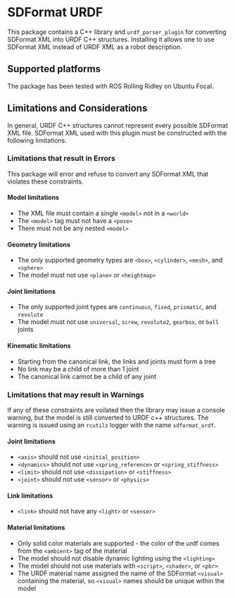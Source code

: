 # SDFormat URDF

This package contains a C++ library and `urdf_parser_plugin` for converting SDFormat XML into URDF C++ structures.
Installing it allows one to use SDFormat XML instead of URDF XML as a robot description.

## Supported platforms

The package has been tested with ROS Rolling Ridley on Ubuntu Focal.

## Limitations and Considerations

In general, URDF C++ structures cannot represent every possible SDFormat XML file.
SDFormat XML used with this plugin must be constructed with the following limitations.

### Limitations that result in Errors

This package will error and refuse to convert any SDFormat XML that violates these constraints.

#### Model limitations
* The XML file must contain a single `<model>` not in a `<world>`
* The `<model>` tag must not have a `<pose>`
* There must not be any nested `<model>`

#### Geometry limitations
* The only supported geometry types are `<box>`, `<cylinder>`, `<mesh>`, and `<sphere>`
* The model must not use `<plane>` or `<heightmap>`

#### Joint limitations
* The only supported joint types are `continuous`, `fixed`, `prismatic`, and `revolute`
* The model must not use `universal`, `screw`, `revolute2`, `gearbox`, or `ball` joints

#### Kinematic limitations
*  Starting from the canonical link, the links and joints must form a tree
*  No link may be a child of more than 1 joint
*  The canonical link cannot be a child of any joint

### Limitations that may result in Warnings

If any of these constraints are voilated then the library may issue a console warning, but the model is still converted to URDF c++ structures.
The warning is issued using an `rcutils` logger with the name `sdformat_urdf`.

#### Joint limitations
* `<axis>` should not use `<initial_position>`
* `<dynamics>` should not use `<spring_reference>` or `<spring_stiffness>`
* `<limit>` should not use `<dissipation>` or `<stiffness>`
* `<joint>` should not use `<sensor>` or `<physics>`

#### Link limitations
* `<link>` should not have any `<light>` or `<sensor>`

#### Material limitations
* Only solid color materials are supported - the color of the urdf comes from the `<ambient>` tag of the material
* The model should not disable dynamic lighting using the `<lighting>`
* The model should not use materials with `<script>`, `<shader>`, or `<pbr>`
* The URDF material name assigned the name of the SDFormat `<visual>` containing the material, so `<visual>` names should be unique within the model
